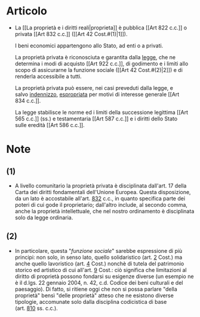 # Articolo

- La [[La proprietà e i diritti reali|proprieta]] è pubblica [[Art 822 c.c.]] o privata [[Art 832 c.c.]] ([[Art 42 Cost.#(1)|1]]).  
  
  I beni economici appartengono allo Stato, ad enti o a privati.  
  
  La proprietà privata è riconosciuta e garantita dalla [legge](https://www.brocardi.it/dizionario/391.html "Dizionario Giuridico: Legge"), che ne determina i modi di acquisto [[Art 922 c.c.]], di godimento e i limiti allo scopo di assicurarne la funzione sociale ([[Art 42 Cost.#(2)|2]]) e di renderla accessibile a tutti.  
  
  La proprietà privata può essere, nei casi preveduti dalla legge, e salvo [indennizzo](), [espropriata]() per motivi di interesse generale [[Art 834 c.c.]].  
  
  La legge stabilisce le norme ed i limiti della successione legittima [[Art 565 c.c.]] (ss.) e testamentaria [[Art 587 c.c.]] e i diritti dello Stato sulle eredità [[Art 586 c.c.]].

# Note

## (1) 
- A livello comunitario la proprietà privata è disciplinata dall'art. 17 della Carta dei diritti fondamentali dell'Unione Europea. Questa disposizione, da un lato è accostabile all'art. [832](https://www.brocardi.it/codice-civile/libro-terzo/titolo-ii/capo-i/art832.html "Contenuto del diritto") c.c., in quanto specifica parte dei poteri di cui gode il proprietario; dall'altro include, al secondo comma, anche la proprietà intellettuale, che nel nostro ordinamento è disciplinata solo da legge ordinaria.

## (2)
- In particolare, questa "_funzione sociale_" sarebbe espressione di più principi: non solo, in senso lato, quello solidaristico (art. [2](https://www.brocardi.it/costituzione/principi-fondamentali/art2.html) Cost.) ma anche quello lavoristico (art. [4](https://www.brocardi.it/costituzione/principi-fondamentali/art4.html) Cost.) nonchè di tutela del patrimonio storico ed artistico di cui all'art. [9](https://www.brocardi.it/costituzione/principi-fondamentali/art9.html) Cost.: ciò significa che limitazioni al diritto di proprietà possono fondarsi su esigenze diverse (un esempio ne è il d.lgs. 22 gennaio 2004, n. 42, c.d. Codice dei beni culturali e del paesaggio). Di fatto, si ritiene oggi che non si possa parlare "della proprietà" bensì "delle proprietà" atteso che ne esistono diverse tipologie, accomunate solo dalla disciplina codicistica di base (art. [810](https://www.brocardi.it/codice-civile/libro-terzo/titolo-i/capo-i/art810.html "Nozione") ss. c.c.).